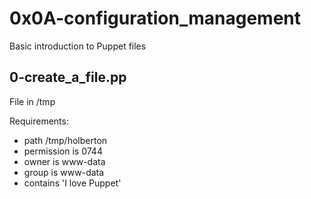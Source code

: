# 0x0A-configuration_management

Basic introduction to Puppet files

## 0-create_a_file.pp

File in /tmp

Requirements:
- path /tmp/holberton
- permission is 0744
- owner is www-data
- group is www-data
- contains 'I love Puppet'
